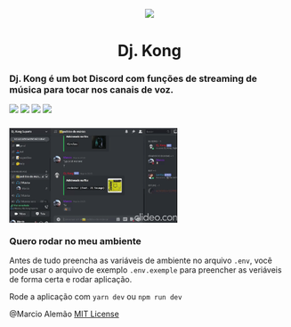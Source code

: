 <p align='center'><img src='https://cdn.discordapp.com/app-icons/617522102895116358/0e29cb571d0a8976cdaa377bfe679c02.png?size=256'/></p>
<h1 align='center'>Dj. Kong</h1>

### Dj. Kong é um bot Discord com funções de streaming de música para tocar nos canais de voz. 

![](https://img.shields.io/badge/Dj--Kong-v2.0-blue) ![](https://img.shields.io/static/v1?style=flat&label=Discord&message=^12.3&color=7289DA&logo=discord&logoColor=7289DA&link=https://discord.js.org/#) ![](https://img.shields.io/static/v1?style=flat&logo=javascript&label=%20&message=JavaScript&color=2B2B2B) ![](https://img.shields.io/badge/MIT7294FE)

##### 
<img src='./assets/dk-kong.gif' width='60%' align='center'/>

### Quero rodar no meu ambiente

Antes de tudo preencha as variáveis de ambiente no arquivo `.env`, você pode usar o arquivo de exemplo `.env.exemple` para preencher as veriáveis de forma certa e rodar aplicação.

Rode a aplicação com `yarn dev` ou `npm run dev`


<p>@Marcio Alemão <a href='https://github.com/marcio1002/dj-kong/blob/master/LICENCE.md'>MIT License</a></p>
